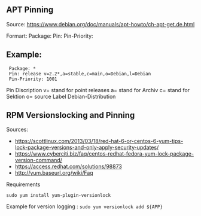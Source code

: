
APT Pinning
-----------

Source: https://www.debian.org/doc/manuals/apt-howto/ch-apt-get.de.html 

Formart: 
     Package: <Paket>
     Pin: <Pin-Definition>
     Pin-Priority: <Pin Priorty>

 Example:
----------

     Package: *
     Pin: release v=2.2*,a=stable,c=main,o=Debian,l=Debian
     Pin-Priority: 1001
 Pin Discription
 v= stand for point releases
 a= stand for Archiv
 c= stand for Sektion 
 o= source Label  Debian-Distribution

RPM Versionslocking and  Pinning
--------------------------------

Sources: 
* https://scottlinux.com/2013/03/18/red-hat-6-or-centos-6-yum-tips-lock-package-versions-and-only-apply-security-updates/
* https://www.cyberciti.biz/faq/centos-redhat-fedora-yum-lock-package-version-command/
* https://access.redhat.com/solutions/98873
* http://yum.baseurl.org/wiki/Faq

Requirements

`sudo yum install yum-plugin-versionlock`


Example for version logging :
`sudo yum versionlock add ${APP}`


